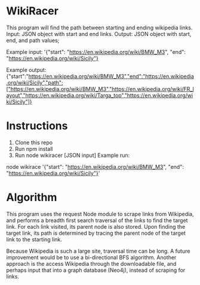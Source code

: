 # WikiRacer
This program will find the path between starting and ending wikipedia links.
Input: JSON object with start and end links.
Output: JSON object with start, end, and path values;

Example input: '{"start": "https://en.wikipedia.org/wiki/BMW_M3", "end": "https://en.wikipedia.org/wiki/Sicily"}

Example output: {"start":"https://en.wikipedia.org/wiki/BMW_M3","end":"https://en.wikipedia.org/wiki/Sicily","path":["https://en.wikipedia.org/wiki/BMW_M3","https://en.wikipedia.org/wiki/FR_layout","https://en.wikipedia.org/wiki/Targa_top","https://en.wikipedia.org/wiki/Sicily"]}

# Instructions

1.  Clone this repo
2.  Run npm install
3.  Run node wikiracer [JSON input]
Example run:  

node wikirace '{"start": "https://en.wikipedia.org/wiki/BMW_M3", "end": "https://en.wikipedia.org/wiki/Sicily"}'

# Algorithm
This program uses the request Node module to scrape links from Wikipedia, and performs a breadth first search traversal of the links to find the target link.  For each link visited, its parent node is also stored.  Upon finding the target link, its path is determined by tracing the parent node of the target link to the starting link.

Because Wikipedia is such a large site, traversal time can be long.  A future improvement would be to use a bi-directional BFS algorithm.  Another approach is the access Wikipedia through the downloadable file, and perhaps input that into a graph database (Neo4j), instead of scraping for links.     


